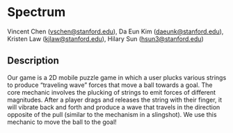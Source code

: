 # Spectrum
Vincent Chen (vschen@stanford.edu), Da Eun Kim (daeunk@stanford.edu), Kristen Law (kjlaw@stanford.edu), Hilary Sun (hsun3@stanford.edu)

## Description 
Our game is a 2D mobile puzzle game in which a user plucks various strings to produce “traveling wave” forces that move a ball towards a goal. The core mechanic involves the plucking of strings to emit forces of different magnitudes. After a player drags and releases the string with their finger, it will vibrate back and forth and produce a wave that travels in the direction opposite of the pull (similar to the mechanism in a slingshot). We use this mechanic to move the ball to the goal!